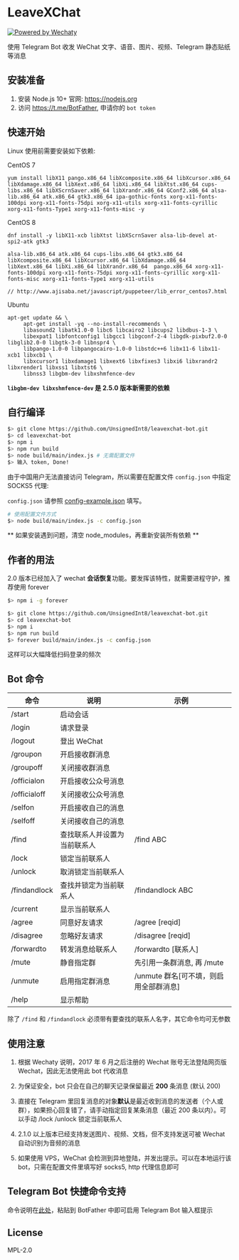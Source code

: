 # LeaveXChat

[![Powered by Wechaty](https://img.shields.io/badge/Powered%20By-Wechaty-blue.svg)](https://github.com/Wechaty/wechaty)

使用 Telegram Bot 收发 WeChat 文字、语音、图片、视频、Telegram 静态贴纸等消息

## 安装准备

1. 安装 Node.js 10+ 官网: https://nodejs.org
2. 访问 https://t.me/BotFather, 申请你的 `bot token`

## 快速开始

Linux 使用前需要安装如下依赖:

CentOS 7

```
yum install libX11 pango.x86_64 libXcomposite.x86_64 libXcursor.x86_64 libXdamage.x86_64 libXext.x86_64 libXi.x86_64 libXtst.x86_64 cups-libs.x86_64 libXScrnSaver.x86_64 libXrandr.x86_64 GConf2.x86_64 alsa-lib.x86_64 atk.x86_64 gtk3.x86_64 ipa-gothic-fonts xorg-x11-fonts-100dpi xorg-x11-fonts-75dpi xorg-x11-utils xorg-x11-fonts-cyrillic xorg-x11-fonts-Type1 xorg-x11-fonts-misc -y
```

CentOS 8

```
dnf install -y libX11-xcb libXtst libXScrnSaver alsa-lib-devel at-spi2-atk gtk3

alsa-lib.x86_64 atk.x86_64 cups-libs.x86_64 gtk3.x86_64 libXcomposite.x86_64 libXcursor.x86_64 libXdamage.x86_64 libXext.x86_64 libXi.x86_64 libXrandr.x86_64  pango.x86_64 xorg-x11-fonts-100dpi xorg-x11-fonts-75dpi xorg-x11-fonts-cyrillic xorg-x11-fonts-misc xorg-x11-fonts-Type1 xorg-x11-utils

// http://www.ajisaba.net/javascript/puppeteer/lib_error_centos7.html
```

Ubuntu

```
apt-get update && \
     apt-get install -yq --no-install-recommends \
     libasound2 libatk1.0-0 libc6 libcairo2 libcups2 libdbus-1-3 \
     libexpat1 libfontconfig1 libgcc1 libgconf-2-4 libgdk-pixbuf2.0-0 libglib2.0-0 libgtk-3-0 libnspr4 \
     libpango-1.0-0 libpangocairo-1.0-0 libstdc++6 libx11-6 libx11-xcb1 libxcb1 \
     libxcursor1 libxdamage1 libxext6 libxfixes3 libxi6 libxrandr2 libxrender1 libxss1 libxtst6 \
     libnss3 libgbm-dev libxshmfence-dev
```

**`libgbm-dev libxshmfence-dev` 是 2.5.0 版本新需要的依赖**

## 自行编译

```bash
$> git clone https://github.com/UnsignedInt8/leavexchat-bot.git
$> cd leavexchat-bot
$> npm i
$> npm run build
$> node build/main/index.js # 无需配置文件
$> 输入 token, Done!
```

由于中国用户无法直接访问 Telegram，所以需要在配置文件 `config.json` 中指定 SOCKS5 代理:

`config.json` 请参照 [config-example.json](./config-example.json) 填写。

```bash
# 使用配置文件方式
$> node build/main/index.js -c config.json
```

** 如果安装遇到问题，清空 node_modules，再重新安装所有依赖 **

## 作者的用法

2.0 版本已经加入了 wechat **会话恢复**功能。要发挥该特性，就需要进程守护，推荐使用 forever

```bash
$> npm i -g forever

$> git clone https://github.com/UnsignedInt8/leavexchat-bot.git
$> cd leavexchat-bot
$> npm i
$> npm run build
$> forever build/main/index.js -c config.json
```

这样可以大幅降低扫码登录的频次

## Bot 命令

| 命令         | 说明                         | 示例                                   |
| ------------ | ---------------------------- | -------------------------------------- |
| /start       | 启动会话                     |                                        |
| /login       | 请求登录                     |                                        |
| /logout      | 登出 WeChat                  |                                        |
| /groupon     | 开启接收群消息               |                                        |
| /groupoff    | 关闭接收群消息               |                                        |
| /officialon  | 开启接收公众号消息           |                                        |
| /officialoff | 关闭接收公众号消息           |                                        |
| /selfon      | 开启接收自己的消息           |                                        |
| /selfoff     | 关闭接收自己的消息           |                                        |
| /find        | 查找联系人并设置为当前联系人 | /find ABC                              |
| /lock        | 锁定当前联系人               |                                        |
| /unlock      | 取消锁定当前联系人           |                                        |
| /findandlock | 查找并锁定为当前联系人       | /findandlock ABC                       |
| /current     | 显示当前联系人               |                                        |
| /agree       | 同意好友请求                 | /agree [reqid]                         |
| /disagree    | 忽略好友请求                 | /disagree [reqid]                      |
| /forwardto   | 转发消息给联系人             | /forwardto [联系人]                    |
| /mute        | 静音指定群                   | 先引用一条群消息, 再 /mute             |
| /unmute      | 启用指定群消息               | /unmute 群名[可不填，则启用全部群消息] |
| /help        | 显示帮助                     |                                        |

除了 `/find` 和 `/findandlock` 必须带有要查找的联系人名字，其它命令均可无参数

## 使用注意

1. 根据 Wechaty 说明，2017 年 6 月之后注册的 Wechat 账号无法登陆网页版 Wechat，因此无法使用此 bot 代收消息

2. 为保证安全，bot 只会在自己的聊天记录保留最近 **200** 条消息 (默认 200)

3. 直接在 Telegram 里回复消息的对象**默认**是最近收到消息的发送者（个人或群），如果担心回复错了，请手动指定回复某条消息（最近 200 条以内）。可以手动 /lock /unlock 锁定当前联系人

4. 2.1.0 以上版本已经支持发送图片、视频、文档，但不支持发送可被 Wechat 自动识别为音频的消息

5. 如果使用 VPS，WeChat 会检测到异地登陆，并发出提示。可以在本地运行该 bot，只需在配置文件里填写好 socks5, http 代理信息即可

## Telegram Bot 快捷命令支持

命令说明在[此处](./src/strings/BotFather.txt)，粘贴到 BotFather 中即可启用 Telegram Bot 输入框提示

## License

MPL-2.0
